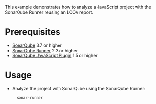 This example demonstrates how to analyze a JavaScript project with the SonarQube Runner reusing an LCOV report.

Prerequisites
=============
* [SonarQube](http://www.sonarsource.org/downloads/) 3.7 or higher
* [SonarQube Runner](http://docs.codehaus.org/x/N4KxDQ) 2.3 or higher
* [SonarQube JavaScript Plugin](http://docs.codehaus.org/display/SONAR/JavaScript+Plugin) 1.5 or higher

Usage
=====
* Analyze the project with SonarQube using the SonarQube Runner:

        sonar-runner
